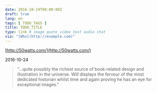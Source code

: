 ```yaml
---
date: 2016-10-24T00:00:00Z
draft: true
lang: en
tags: [ TODO_TAGS ]
title: TODO_TITLE
type: link # image quote video text audio chat
via: "[Who](http://example.com)"
---
```



[http://50watts.com/](http://50watts.com/)

2016-10-24
>"...quite possibly the richest source of book-related design and illustration in the universe. Will displays the fervour of the most dedicated historian whilst time and again proving he has an eye for exceptional images."
